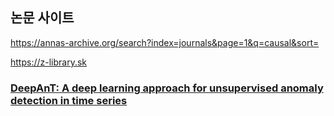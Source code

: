 

## 논문 사이트
https://annas-archive.org/search?index=journals&page=1&q=causal&sort=

https://z-library.sk



### [DeepAnT: A deep learning approach for unsupervised anomaly detection in time series](https://ieeexplore.ieee.org/abstract/document/8581424/)